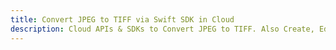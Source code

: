 ---title: Convert JPEG to TIFF via Swift SDK in Clouddescription: Cloud APIs & SDKs to Convert JPEG to TIFF. Also Create, Edit & Render Microsoft Word & OpenOffice documents in the Cloud.---